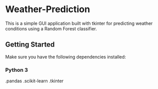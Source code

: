 # Weather-Prediction
This is a simple GUI application built with tkinter for predicting weather conditions using a Random Forest classifier.

## Getting Started
Make sure you have the following dependencies installed:
### Python 3
.pandas
.scikit-learn
.tkinter
